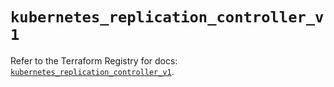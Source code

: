 # `kubernetes_replication_controller_v1`

Refer to the Terraform Registry for docs: [`kubernetes_replication_controller_v1`](https://registry.terraform.io/providers/hashicorp/kubernetes/2.28.1/docs/resources/replication_controller_v1).
